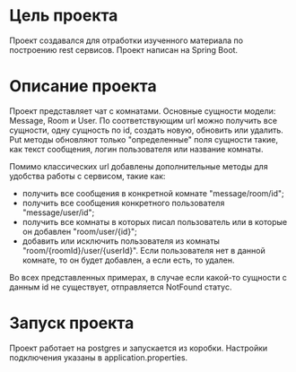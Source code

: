 # Цель проекта
Проект создавался для отработки изученного материала по построению rest сервисов. Проект написан на Spring Boot.
# Описание проекта
Проект представляет чат с комнатами. Основные сущности модели: Message, Room и User.
По соответствующим url можно получить все сущности, одну сущность по id, создать новую, обновить или удалить.
Put методы обновляют только "определенные" поля сущности такие, как текст сообщения, логин пользователя или название комнаты.

Помимо классических url добавлены дополнительные методы для удобства работы с сервисом, такие как:
- получить все сообщения в конкретной комнате "message/room/id";
- получить все сообщения конкретного пользователя "message/user/id";
- получить все комнаты в которых писал пользователь или в которые он добавлен "room/user/{id}";
- добавить или исключить пользователя из комнаты "room/{roomId}/user/{userId}".
  Если пользователя нет в данной комнате, то он будет добавлен, а если есть, то удален.

Во всех представленных примерах, в случае если какой-то сущности с данным id не существует, отправляется NotFound статус.
# Запуск проекта
Проект работает на postgres и запускается из коробки. Настройки подключения указаны в application.properties.